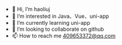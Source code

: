- 👋 Hi, I’m haoliuj
- 👀 I’m interested in Java、Vue、uni-app
- 🌱 I’m currently learning uni-app
- 💞️ I’m looking to collaborate on github
- 📫 How to reach me 409653372@qq.com

<!---
haozi-409653372/haozi-409653372 is a ✨ special ✨ repository because its `README.md` (this file) appears on your GitHub profile.
You can click the Preview link to take a look at your changes.
--->
